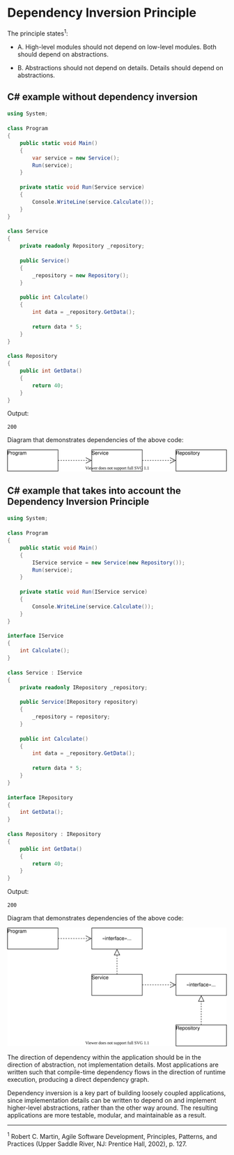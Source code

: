 # Dependency Inversion Principle

The principle states<sup>1</sup>:

* A. High-level modules should not depend on low-level modules. Both should depend on abstractions.

* B. Abstractions should not depend on details. Details should depend on abstractions.

## C# example without dependency inversion

```csharp
using System;

class Program
{
    public static void Main()
    {
        var service = new Service();
        Run(service);
    }

    private static void Run(Service service)
    {
        Console.WriteLine(service.Calculate());
    }
}

class Service
{
    private readonly Repository _repository;

    public Service()
    {
        _repository = new Repository();
    }

    public int Calculate()
    {
        int data = _repository.GetData();

        return data * 5;
    }
}

class Repository
{
    public int GetData()
    {
        return 40;
    }
}
```

Output:

```output
200
```

Diagram that demonstrates dependencies of the above code:

<img src="svg/dip no.svg">

## C# example that takes into account the Dependency Inversion Principle

```csharp
using System;

class Program
{
    public static void Main()
    {
        IService service = new Service(new Repository());
        Run(service);
    }

    private static void Run(IService service)
    {
        Console.WriteLine(service.Calculate());
    }
}

interface IService
{
    int Calculate();
}

class Service : IService
{
    private readonly IRepository _repository;

    public Service(IRepository repository)
    {
        _repository = repository;
    }

    public int Calculate()
    {
        int data = _repository.GetData();

        return data * 5;
    }
}

interface IRepository
{
    int GetData();
}

class Repository : IRepository
{
    public int GetData()
    {
        return 40;
    }
}
```

Output:

```output
200
```

Diagram that demonstrates dependencies of the above code:

<img src="svg/dip.svg">


The direction of dependency within the application should be in the direction of abstraction, not implementation details. Most applications are written such that compile-time dependency flows in the direction of runtime execution, producing a direct dependency graph.

Dependency inversion is a key part of building loosely coupled applications, since implementation details can be written to depend on and implement higher-level abstractions, rather than the other way around. The resulting applications are more testable, modular, and maintainable as a result.

<hr>

<sup>1</sup> Robert C. Martin, Agile Software Development, Principles, Patterns, and Practices (Upper Saddle River, NJ: Prentice Hall, 2002), p. 127.
